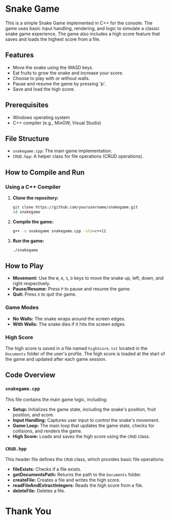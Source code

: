 # Snake Game

This is a simple Snake Game implemented in C++ for the console. The game uses basic input handling, rendering, and logic to simulate a classic snake game experience. The game also includes a high score feature that saves and loads the highest score from a file.

## Features

- Move the snake using the WASD keys.
- Eat fruits to grow the snake and increase your score.
- Choose to play with or without walls.
- Pause and resume the game by pressing 'p'.
- Save and load the high score.

## Prerequisites

- Windows operating system
- C++ compiler (e.g., MinGW, Visual Studio)

## File Structure

- `snakegame.cpp`: The main game implementation.
- `CRUD.hpp`: A helper class for file operations (CRUD operations).

## How to Compile and Run

### Using a C++ Compiler

1. **Clone the repository:**
    ```bash
    git clone https://github.com/yourusername/snakegame.git
    cd snakegame
    ```

2. **Compile the game:**
    ```bash
    g++ -o snakegame snakegame.cpp -std=c++11
    ```

3. **Run the game:**
    ```bash
    ./snakegame
    ```
    
## How to Play

- **Movement:** Use the `W`, `A`, `S`, `D` keys to move the snake up, left, down, and right respectively.
- **Pause/Resume:** Press `P` to pause and resume the game.
- **Quit:** Press `X` to quit the game.

### Game Modes

- **No Walls:** The snake wraps around the screen edges.
- **With Walls:** The snake dies if it hits the screen edges.

### High Score

The high score is saved in a file named `highScore.txt` located in the `Documents` folder of the user's profile. The high score is loaded at the start of the game and updated after each game session.

## Code Overview

### `snakegame.cpp`

This file contains the main game logic, including:

- **Setup:** Initializes the game state, including the snake's position, fruit position, and score.
- **Input Handling:** Captures user input to control the snake's movement.
- **Game Loop:** The main loop that updates the game state, checks for collisions, and renders the game.
- **High Score:** Loads and saves the high score using the `CRUD` class.

### `CRUD.hpp`

This header file defines the `CRUD` class, which provides basic file operations:

- **fileExists:** Checks if a file exists.
- **getDocumentsPath:** Returns the path to the `Documents` folder.
- **createFile:** Creates a file and writes the high score.
- **readFileAndExtractIntegers:** Reads the high score from a file.
- **deleteFile:** Deletes a file.

# Thank You
